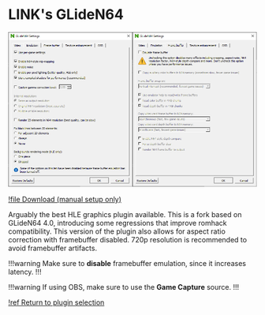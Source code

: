 # LINK's GLideN64

![](./img/gliden64_link.png)

[!file Download (manual setup only)](https://cdn.discordapp.com/attachments/759963754548297750/760971960682807366/LINKS_GlideN64.zip)

Arguably the best HLE graphics plugin available. This is a fork based on GLideN64 4.0, introducing some regressions that improve romhack compatibility. This version of the plugin also allows for aspect ratio correction with framebuffer disabled. 720p resolution is recommended to avoid framebuffer artifacts.

!!!warning
Make sure to **disable** framebuffer emulation, since it increases latency.
!!!

!!!warning
If using OBS, make sure to use the **Game Capture** source.
!!!

[!ref Return to plugin selection](plugin_setup.md#plugin-selection)

